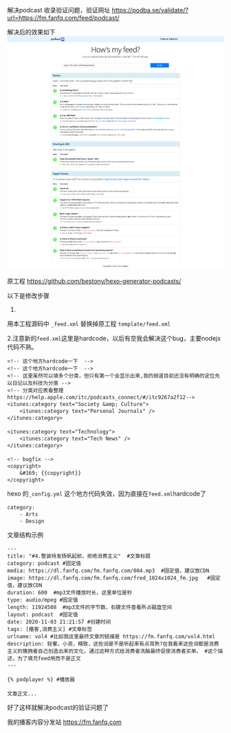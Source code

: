 解决podcast 收录验证问题，验证网址
https://podba.se/validate/?url=https://fm.fanfq.com/feed/podcast/

解决后的效果如下
![preview](validate.png)


原工程
https://github.com/bestony/hexo-generator-podcasts/

以下是修改步骤

1.
用本工程源码中 `_feed.xml` 替换掉原工程 `template/feed.xml`

2.注意新的`feed.xml`这里是hardcode，以后有空我会解决这个bug，主要nodejs代码不熟。

```
<!-- 这个地方hardcode一下  -->
<!-- 这个地方hardcode一下  -->
<!-- 这里虽然可以填多个分类，但只有第一个会显示出来,我的频道目前还没有明确的定位先以日记以及科技为分类 -->
<!-- 分类对应表看整理 https://help.apple.com/itc/podcasts_connect/#/itc9267a2f12-->
<itunes:category text="Society &amp; Culture">
	<itunes:category text="Personal Journals" />
</itunes:category>

<itunes:category text="Technology">
	<itunes:category text="Tech News" />
</itunes:category>

<!-- bugfix -->
<copyright>
	&#169; {{copyright}}
</copyright>

```

hexo 的`_config.yml` 这个地方代码失效，因为直接在`feed.xml`hardcode了
```
category: 
    - Arts
    - Design
```


文章结构示例
```
---
title: "#4.整装待发扬帆起航，拒绝消费主义"  #文章标题
category: podcast #固定值
media: https://dl.fanfq.com/fm.fanfq.com/004.mp3  #固定值，建议放CDN 
image: https://dl.fanfq.com/fm.fanfq.com/fred_1024x1024_fm.jpg   #固定值，建议放CDN 
duration: 600  #mp3文件播放时长，这里单位是秒
type: audio/mpeg #固定值
length: 11924508  #mp3文件的字节数，右键文件查看所占磁盘空间
layout: podcast  #固定值
date: 2020-11-03 21:21:57 #创建时间
tags: [播客,消费主义] #文章标签
urlname: vol4 #比如我这里最终文章的链接是 https://fm.fanfq.com/vol4.html
description: 轻奢，小资，精致，这些词是不是听起来有点耳熟?在我看来这些词都是消费主义的簇拥者自己创造出来的文化，通过这种方式给消费者洗脑最终促使消费者买单。 #这个描述，为了填充feed用而不是正文
---

{% podplayer %} #播放器

文章正文...
```

好了这样就解决podcast的验证问题了

我的播客内容分发站 https://fm.fanfq.com




